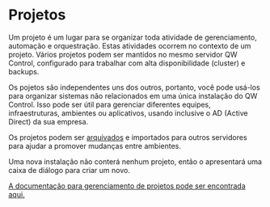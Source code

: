 # Projetos

Um projeto é um lugar para se organizar toda atividade de gerenciamento, automação e orquestração. Estas atividades ocorrem no contexto de um projeto. Vários projetos podem ser mantidos no mesmo servidor QW Control, configurado para trabalhar com alta disponibilidade (cluster) e backups.

Os pojetos são independentes uns dos outros, portanto, você pode usá-los para organizar sistemas não relacionados em uma única instalação do QW Control. Isso pode ser útil para gerenciar diferentes equipes, infraestruturas, ambientes ou aplicativos, usando inclusive o AD (Active Direct) da sua empresa.

Os projetos podem ser [arquivados](/administration/projects/project-archive.md) e importados para outros servidores para ajudar a promover mudanças entre ambientes.

Uma nova instalação não conterá nenhum projeto, então o apresentará uma caixa de diálogo para criar um novo.

[A documentação para gerenciamento de projetos pode ser encontrada aqui.](/administration/projects/)
